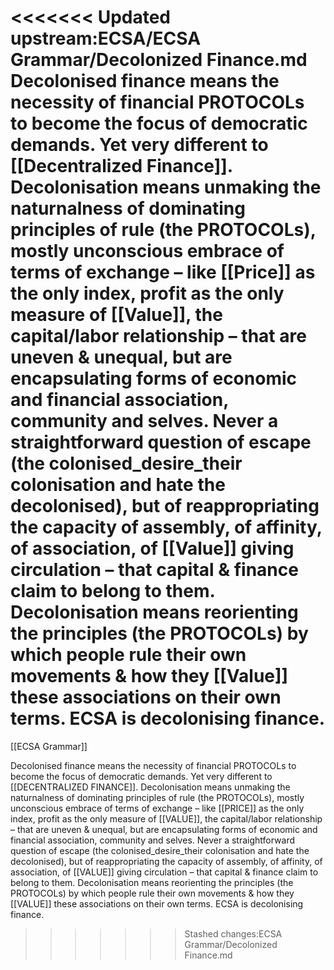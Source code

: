 <<<<<<< Updated upstream:ECSA/ECSA Grammar/Decolonized Finance.md
Decolonised finance means the necessity of financial PROTOCOLs to become the focus of democratic demands. Yet very different to [[Decentralized Finance]]. Decolonisation means unmaking the naturnalness of dominating principles of rule (the PROTOCOLs), mostly unconscious embrace of terms of exchange – like [[Price]] as the only index, profit as the only measure of [[Value]], the capital/labor relationship – that are uneven & unequal, but are encapsulating forms of economic and financial association, community and selves. Never a straightforward question of escape (the colonised_desire_their colonisation and hate the decolonised), but of reappropriating the capacity of assembly, of affinity, of association, of [[Value]] giving circulation – that capital & finance claim to belong to them. Decolonisation means reorienting the principles (the PROTOCOLs) by which people rule their own movements & how they [[Value]] these associations on their own terms. ECSA is decolonising finance.
=======
[[ECSA Grammar]]

Decolonised finance means the necessity of financial PROTOCOLs to become the focus of democratic demands. Yet very different to [[DECENTRALIZED FINANCE]]. Decolonisation means unmaking the naturnalness of dominating principles of rule (the PROTOCOLs), mostly unconscious embrace of terms of exchange – like [[PRICE]] as the only index, profit as the only measure of [[VALUE]], the capital/labor relationship – that are uneven & unequal, but are encapsulating forms of economic and financial association, community and selves. Never a straightforward question of escape (the colonised_desire_their colonisation and hate the decolonised), but of reappropriating the capacity of assembly, of affinity, of association, of [[VALUE]] giving circulation – that capital & finance claim to belong to them. Decolonisation means reorienting the principles (the PROTOCOLs) by which people rule their own movements & how they [[VALUE]] these associations on their own terms. ECSA is decolonising finance.
>>>>>>> Stashed changes:ECSA Grammar/Decolonized Finance.md
